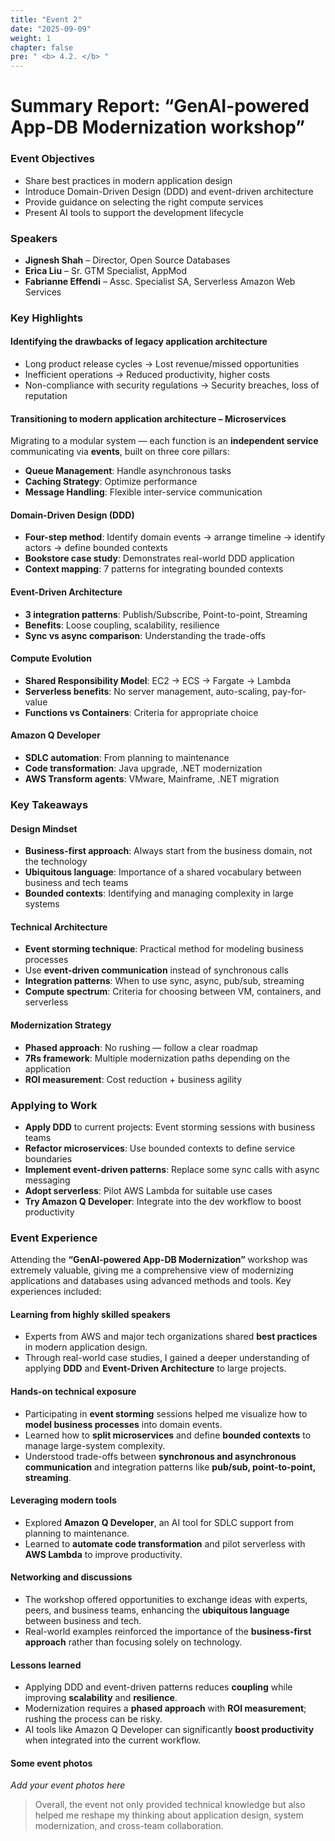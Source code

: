 ```yaml
---
title: "Event 2"
date: "2025-09-09"
weight: 1
chapter: false
pre: " <b> 4.2. </b> "
---
```


# Summary Report: “GenAI-powered App-DB Modernization workshop”

### Event Objectives

- Share best practices in modern application design
- Introduce Domain-Driven Design (DDD) and event-driven architecture
- Provide guidance on selecting the right compute services
- Present AI tools to support the development lifecycle

### Speakers

- **Jignesh Shah** – Director, Open Source Databases
- **Erica Liu** – Sr. GTM Specialist, AppMod
- **Fabrianne Effendi** – Assc. Specialist SA, Serverless Amazon Web Services

### Key Highlights

#### Identifying the drawbacks of legacy application architecture

- Long product release cycles → Lost revenue/missed opportunities
- Inefficient operations → Reduced productivity, higher costs
- Non-compliance with security regulations → Security breaches, loss of reputation

#### Transitioning to modern application architecture – Microservices

Migrating to a modular system — each function is an **independent service** communicating via **events**, built on three core pillars:

- **Queue Management**: Handle asynchronous tasks
- **Caching Strategy**: Optimize performance
- **Message Handling**: Flexible inter-service communication

#### Domain-Driven Design (DDD)

- **Four-step method**: Identify domain events → arrange timeline → identify actors → define bounded contexts
- **Bookstore case study**: Demonstrates real-world DDD application
- **Context mapping**: 7 patterns for integrating bounded contexts

#### Event-Driven Architecture

- **3 integration patterns**: Publish/Subscribe, Point-to-point, Streaming
- **Benefits**: Loose coupling, scalability, resilience
- **Sync vs async comparison**: Understanding the trade-offs

#### Compute Evolution

- **Shared Responsibility Model**: EC2 → ECS → Fargate → Lambda
- **Serverless benefits**: No server management, auto-scaling, pay-for-value
- **Functions vs Containers**: Criteria for appropriate choice

#### Amazon Q Developer

- **SDLC automation**: From planning to maintenance
- **Code transformation**: Java upgrade, .NET modernization
- **AWS Transform agents**: VMware, Mainframe, .NET migration

### Key Takeaways

#### Design Mindset

- **Business-first approach**: Always start from the business domain, not the technology
- **Ubiquitous language**: Importance of a shared vocabulary between business and tech teams
- **Bounded contexts**: Identifying and managing complexity in large systems

#### Technical Architecture

- **Event storming technique**: Practical method for modeling business processes
- Use **event-driven communication** instead of synchronous calls
- **Integration patterns**: When to use sync, async, pub/sub, streaming
- **Compute spectrum**: Criteria for choosing between VM, containers, and serverless

#### Modernization Strategy

- **Phased approach**: No rushing — follow a clear roadmap
- **7Rs framework**: Multiple modernization paths depending on the application
- **ROI measurement**: Cost reduction + business agility

### Applying to Work

- **Apply DDD** to current projects: Event storming sessions with business teams
- **Refactor microservices**: Use bounded contexts to define service boundaries
- **Implement event-driven patterns**: Replace some sync calls with async messaging
- **Adopt serverless**: Pilot AWS Lambda for suitable use cases
- **Try Amazon Q Developer**: Integrate into the dev workflow to boost productivity

### Event Experience

Attending the **“GenAI-powered App-DB Modernization”** workshop was extremely valuable, giving me a comprehensive view of modernizing applications and databases using advanced methods and tools. Key experiences included:

#### Learning from highly skilled speakers

- Experts from AWS and major tech organizations shared **best practices** in modern application design.
- Through real-world case studies, I gained a deeper understanding of applying **DDD** and **Event-Driven Architecture** to large projects.

#### Hands-on technical exposure

- Participating in **event storming** sessions helped me visualize how to **model business processes** into domain events.
- Learned how to **split microservices** and define **bounded contexts** to manage large-system complexity.
- Understood trade-offs between **synchronous and asynchronous communication** and integration patterns like **pub/sub, point-to-point, streaming**.

#### Leveraging modern tools

- Explored **Amazon Q Developer**, an AI tool for SDLC support from planning to maintenance.
- Learned to **automate code transformation** and pilot serverless with **AWS Lambda** to improve productivity.

#### Networking and discussions

- The workshop offered opportunities to exchange ideas with experts, peers, and business teams, enhancing the **ubiquitous language** between business and tech.
- Real-world examples reinforced the importance of the **business-first approach** rather than focusing solely on technology.

#### Lessons learned

- Applying DDD and event-driven patterns reduces **coupling** while improving **scalability** and **resilience**.
- Modernization requires a **phased approach** with **ROI measurement**; rushing the process can be risky.
- AI tools like Amazon Q Developer can significantly **boost productivity** when integrated into the current workflow.

#### Some event photos

_Add your event photos here_

> Overall, the event not only provided technical knowledge but also helped me reshape my thinking about application design, system modernization, and cross-team collaboration.
